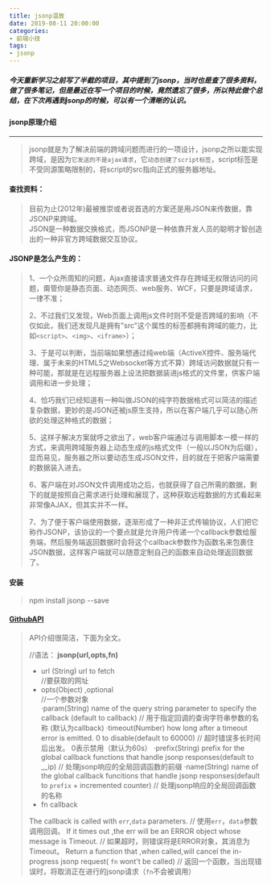 ```yaml
---
title: jsonp温故
date: 2019-08-11 20:00:00
categories:
- 前端小技
tags: 
- jsonp
---
```

#####  今天重新学习之前写了半截的项目，其中提到了jsonp，当时也是查了很多资料，做了很多笔记，但是最近在写一个项目的时候，竟然遗忘了很多，所以特此做个总结，在下次再遇到jsonp的时候，可以有一个清晰的认识。
<!--more-->
#### jsonp原理介绍
---
>jsonp就是为了解决前端的跨域问题而进行的一项设计，jsonp之所以能实现跨域，是因为`它发送的不是ajax请求`，它`动态创建了script标签`，script标签是不受同源策略限制的，将script的src指向正式的服务器地址。

#### 查找资料：
> 目前为止(2012年)最被推崇或者说首选的方案还是用JSON来传数据，靠JSONP来跨域。  
> JSON是一种数据交换格式，而JSONP是一种依靠开发人员的聪明才智创造出的一种非官方跨域数据交互协议。

#### JSONP是怎么产生的：
> 1、一个众所周知的问题，Ajax直接请求普通文件存在跨域无权限访问的问题，甭管你是静态页面、动态网页、web服务、WCF，只要是跨域请求，一律不准； 
>
> 2、不过我们又发现，Web页面上调用js文件时则不受是否跨域的影响（不仅如此，我们还发现凡是拥有"src"这个属性的标签都拥有跨域的能力，比如`<script>`、`<img>`、`<iframe>`）；
>
> 3、于是可以判断，当前端如果想通过纯web端（ActiveX控件、服务端代理、属于未来的HTML5之Websocket等方式不算）跨域访问数据就只有一种可能，那就是在远程服务器上设法把数据装进js格式的文件里，供客户端调用和进一步处理；
>
> 4、恰巧我们已经知道有一种叫做JSON的纯字符数据格式可以简洁的描述复杂数据，更妙的是JSON还被js原生支持，所以在客户端几乎可以随心所欲的处理这种格式的数据；
> 
> 5、这样子解决方案就呼之欲出了，web客户端通过与调用脚本一模一样的方式，来调用跨域服务器上动态生成的js格式文件（一般以JSON为后缀），显而易见，服务器之所以要动态生成JSON文件，目的就在于把客户端需要的数据装入进去。
>
> 6、客户端在对JSON文件调用成功之后，也就获得了自己所需的数据，剩下的就是按照自己需求进行处理和展现了，这种获取远程数据的方式看起来非常像AJAX，但其实并不一样。
>
> 7、为了便于客户端使用数据，逐渐形成了一种非正式传输协议，人们把它称作JSONP，该协议的一个要点就是允许用户传递一个callback参数给服务端，然后服务端返回数据时会将这个callback参数作为函数名来包裹住JSON数据，这样客户端就可以随意定制自己的函数来自动处理返回数据了。

#### 安装
> npm install jsonp --save

#### [GithubAPI](https://github.com/webmodules/jsonp)
> API介绍很简洁，下面为全文。
> 
> //语法：
> **jsonp(url,opts,fn)**
> + url (String) url to fetch   
> //要获取的网址
> + opts(Object) ,optional       
> //一个参数对象  
>   ·param(String) name of the query string parameter to specify the callback (default to callback)
> // 用于指定回调的查询字符串参数的名称 (默认为callback)
>   ·timeout(Number) how long after a timeout error is emitted. 0 to disable(default to 60000)
> // 超时错误多长时间后出发。 0表示禁用（默认为60s）
>   ·prefix(String) prefix for the global callback functions that handle jsonp responses(default to __ip)
> // 处理jsonp响应的全局回调函数的前缀
>   ·name(String) name of the global callback funcitions that handle jsonp responses(default to `prefix` + incremented counter)
> // 处理jsonp响应的全局回调函数的名称
> + fn callback 
>
> The callback is called with `err`,`data` parameters.
> // 使用`err`，`data`参数调用回调。
> If it times out ,the err will be an ERROR object whose message is Timeout.
> // 如果超时，则错误将是ERROR对象，其消息为Timeout。
> Return a function that ,when called,will cancel the in-progress jsonp request( `fn` wont't be called)
> // 返回一个函数，当出现错误时，将取消正在进行的jsonp请求（`fn`不会被调用）